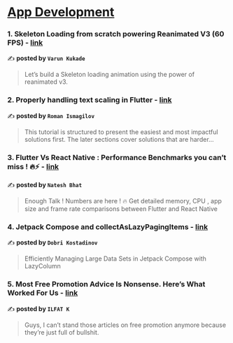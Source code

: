
<h1><a href=https://medium.com/tag/mobile-app-development/recommended target="_blank" rel="noopener noreferrer">App Development</a></h1>
<h3>1. Skeleton Loading from scratch powering Reanimated V3 (60 FPS) - <a href="https://medium.com/@varunkukade999?source=tag_recommended_feed---------0-84----------mobile_app_development----------ead8a9fd_d8a2_4a58_bebf_8543f0253b3b-------" target="_blank" rel="noopener noreferrer">link</a></h3>

✍️ **posted by `Varun Kukade`**

<blockquote>Let’s build a Skeleton loading animation using the power of reanimated v3.</blockquote>

<h3>2. Properly handling text scaling in Flutter - <a href="https://medium.com/@pomis172?source=tag_recommended_feed---------1-107----------mobile_app_development----------ead8a9fd_d8a2_4a58_bebf_8543f0253b3b-------" target="_blank" rel="noopener noreferrer">link</a></h3>

✍️ **posted by `Roman Ismagilov`**

<blockquote>This tutorial is structured to present the easiest and most impactful solutions first. The later sections cover solutions that are harder…</blockquote>

<h3>3. Flutter Vs React Native : Performance Benchmarks you can’t miss ! 🔥⚡️ - <a href="https://medium.com/@nateshmbhat?source=tag_recommended_feed---------2-85----------mobile_app_development----------ead8a9fd_d8a2_4a58_bebf_8543f0253b3b-------" target="_blank" rel="noopener noreferrer">link</a></h3>

✍️ **posted by `Natesh Bhat`**

<blockquote>Enough Talk ! Numbers are here ! 🔥 Get detailed memory, CPU , app size and frame rate comparisons between Flutter and React Native</blockquote>

<h3>4. Jetpack Compose and collectAsLazyPagingItems - <a href="https://medium.com/@dobri.kostadinov?source=tag_recommended_feed---------3-84----------mobile_app_development----------ead8a9fd_d8a2_4a58_bebf_8543f0253b3b-------" target="_blank" rel="noopener noreferrer">link</a></h3>

✍️ **posted by `Dobri Kostadinov`**

<blockquote>Efficiently Managing Large Data Sets in Jetpack Compose with LazyColumn</blockquote>

<h3>5. Most Free Promotion Advice Is Nonsense. Here’s What Worked For Us - <a href="https://medium.com/@elesilfat?source=tag_recommended_feed---------4-107----------mobile_app_development----------ead8a9fd_d8a2_4a58_bebf_8543f0253b3b-------" target="_blank" rel="noopener noreferrer">link</a></h3>

✍️ **posted by `ILFAT K`**

<blockquote>Guys, I can’t stand those articles on free promotion anymore because they’re just full of bullshit.</blockquote>

